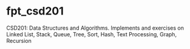 # fpt_csd201
CSD201: Data Structures and Algorithms. 
Implements and exercises on Linked List, Stack, Queue, Tree, Sort, Hash, Text Processing, Graph, Recursion
